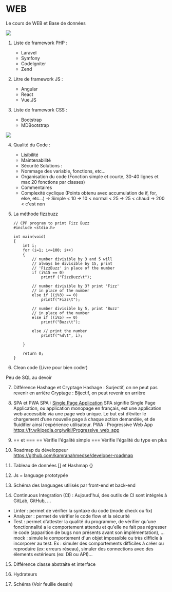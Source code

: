 # WEB
Le cours de WEB et Base de données

<img src="https://mdn.mozillademos.org/files/16042/model-view-controller-light-blue.png">

1. Liste de framework PHP :
    - Laravel
    - Symfony
    - CodeIgniter
    - Zend

2. Litre de framework JS :
    - Angular
    - React
    - Vue.JS

3. Liste de framework CSS :
    - Bootstrap
    - MDBootstrap

<img src="http://cartman34.fr/wp-content/uploads/2017/01/sql_joins.jpg">

4. Qualité du Code :
    - Lisibilité
    - Maintenabilité
    - Sécurité
    Solutions :
    - Nommage des variable, fonctions, etc...
    - Organisation du code (Fonction simple et courte, 30-40 lignes et max 20 fonctions par classes)
    - Commentaires
    - Complexité cyclique (Points obtenu avec accumulation de if, for, else, etc...)
        -> Simple < 10
        -> 10 < normal < 25
        -> 25 < chaud
        -> 200 < c'est non
        
5. La méthode fizzbuzz
    ```
    // CPP program to print Fizz Buzz 
    #include <stdio.h> 

    int main(void) 
    { 
        int i; 
        for (i=1; i<=100; i++) 
        { 
            // number divisible by 3 and 5 will 
            // always be divisible by 15, print  
            // 'FizzBuzz' in place of the number 
            if (i%15 == 0)         
                printf ("FizzBuzz\t");     

            // number divisible by 3? print 'Fizz' 
            // in place of the number 
            else if ((i%3) == 0)     
                printf("Fizz\t");                  

            // number divisible by 5, print 'Buzz'   
            // in place of the number 
            else if ((i%5) == 0)                        
                printf("Buzz\t");                  

            else // print the number             
                printf("%d\t", i);                  

        } 

        return 0; 
    } 
    ```
    
6. Clean code (Livre pour bien coder)

Peu de SQL au devoir

7. Différence Hashage et Cryptage
    Hashage : Surjectif, on ne peut pas revenir en arrière
    Cryptage : Bijectif, on peut revenir en arrière
    
8. SPA et PWA
    SPA : <a href="http://www.opentuto.com/single-page-application/" target="_blank">Single Page Application</a>
        SPA signifie Single Page Application, ou application  monopage en français, est une application web accessible via une page web unique. Le but est d’éviter le chargement d’une nouvelle page à chaque action demandée, et de fluidifier ainsi l’expérience utilisateur.
    PWA : Progressive Web App
        https://fr.wikipedia.org/wiki/Progressive_web_app
        
9. == et ===
    == Vérifie l'égalité simple
    === Vérifie l'égalité du type en plus
    
10. Roadmap du développeur
    https://github.com/kamranahmedse/developer-roadmap
    
11. Tableau de données [] et Hashmap {}

12. Js = language prototypée

13. Schéma des languages utilisés par front-end et back-end

14. Continuous Integration (CI) :
Aujourd'hui, des outils de CI sont intégrés à GitLab, GitHub, ...
- Linter : permet de vérifier la syntaxe du code (mode check ou fix)
- Analyzer : permet de vérifier le code flow et la sécurité 
- Test : permet d'attester la qualité du programme, de vérifier qu'une fonctionnalité a le comportement attendu et qu'elle ne fait pas régresser le code (apparition de bugs non présents avant son implémentation), ...\
mock : simule le comportement d'un objet impossible ou très difficle à incorporer au test. 
Ex : simuler des comportements difficiles à créer ou reproduire (ex: erreurs réseau),
simuler des connections avec des élements extérieurs (ex: DB ou API)...
                 
15. Différence classe abstraite et interface

16. Hydrateurs

17. Schéma (Voir feuille dessin)
